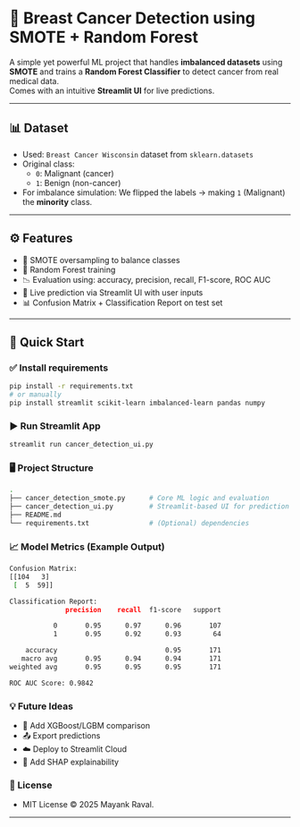 # 🧬 Breast Cancer Detection using SMOTE + Random Forest

A simple yet powerful ML project that handles **imbalanced datasets** using **SMOTE** and trains a **Random Forest Classifier** to detect cancer from real medical data.  
Comes with an intuitive **Streamlit UI** for live predictions.

---

## 📊 Dataset

- Used: `Breast Cancer Wisconsin` dataset from `sklearn.datasets`
- Original class:  
  - `0`: Malignant (cancer)  
  - `1`: Benign (non-cancer)  
- For imbalance simulation: We flipped the labels → making `1` (Malignant) the **minority** class.

---

## ⚙️ Features

- 🧪 SMOTE oversampling to balance classes  
- 🌲 Random Forest training  
- 📉 Evaluation using: accuracy, precision, recall, F1-score, ROC AUC  
- 🔮 Live prediction via Streamlit UI with user inputs  
- 📊 Confusion Matrix + Classification Report on test set

---

## 🚀 Quick Start

### ✅ Install requirements

```bash
pip install -r requirements.txt
# or manually
pip install streamlit scikit-learn imbalanced-learn pandas numpy
```

### ▶️ Run Streamlit App

```bash
streamlit run cancer_detection_ui.py
```

### 🖥️ Project Structure

```bash
.
├── cancer_detection_smote.py      # Core ML logic and evaluation
├── cancer_detection_ui.py         # Streamlit-based UI for prediction
├── README.md
└── requirements.txt               # (Optional) dependencies
```

### 📈 Model Metrics (Example Output)

```bash
Confusion Matrix:
[[104   3]
 [  5  59]]

Classification Report:
              precision    recall  f1-score   support

           0       0.95      0.97      0.96       107
           1       0.95      0.92      0.93        64

    accuracy                           0.95       171
   macro avg       0.95      0.94      0.94       171
weighted avg       0.95      0.95      0.95       171

ROC AUC Score: 0.9842
```

### 💡 Future Ideas

- 🔁 Add XGBoost/LGBM comparison
- 📤 Export predictions
- ☁️ Deploy to Streamlit Cloud
- 🧬 Add SHAP explainability

### 📜 License
- MIT License © 2025 Mayank Raval.

---
